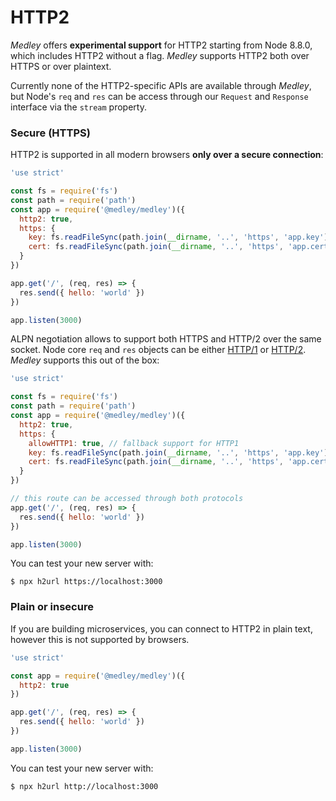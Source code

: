 # HTTP2

_Medley_ offers **experimental support** for HTTP2 starting from Node
8.8.0, which includes HTTP2 without a flag. _Medley_ supports HTTP2
both over HTTPS or over plaintext.

Currently none of the HTTP2-specific APIs are available through
_Medley_, but Node's `req` and `res` can be access through our
`Request` and `Response` interface via the `stream` property.

### Secure (HTTPS)

HTTP2 is supported in all modern browsers __only over a secure
connection__:

```js
'use strict'

const fs = require('fs')
const path = require('path')
const app = require('@medley/medley')({
  http2: true,
  https: {
    key: fs.readFileSync(path.join(__dirname, '..', 'https', 'app.key')),
    cert: fs.readFileSync(path.join(__dirname, '..', 'https', 'app.cert'))
  }
})

app.get('/', (req, res) => {
  res.send({ hello: 'world' })
})

app.listen(3000)
```

ALPN negotiation allows to support both HTTPS and HTTP/2 over the same socket.
Node core `req` and `res` objects can be either [HTTP/1](https://nodejs.org/api/http.html)
or [HTTP/2](https://nodejs.org/api/http2.html).
_Medley_ supports this out of the box:

```js
'use strict'

const fs = require('fs')
const path = require('path')
const app = require('@medley/medley')({
  http2: true,
  https: {
    allowHTTP1: true, // fallback support for HTTP1
    key: fs.readFileSync(path.join(__dirname, '..', 'https', 'app.key')),
    cert: fs.readFileSync(path.join(__dirname, '..', 'https', 'app.cert'))
  }
})

// this route can be accessed through both protocols
app.get('/', (req, res) => {
  res.send({ hello: 'world' })
})

app.listen(3000)
```

You can test your new server with:

```
$ npx h2url https://localhost:3000
```

### Plain or insecure

If you are building microservices, you can connect to HTTP2 in plain
text, however this is not supported by browsers.

```js
'use strict'

const app = require('@medley/medley')({
  http2: true
})

app.get('/', (req, res) => {
  res.send({ hello: 'world' })
})

app.listen(3000)
```

You can test your new server with:

```
$ npx h2url http://localhost:3000
```

